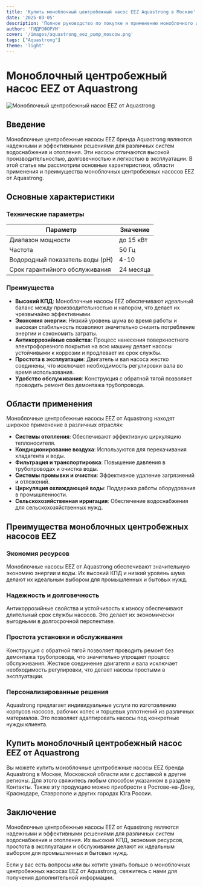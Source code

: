 ```yaml
---
title: 'Купить моноблочный центробежный насос EEZ Aquastrong в Москве'
date: '2025-03-05'
description: 'Полное руководство по покупке и применению моноблочного центробежного насоса EEZ бренда Aquastrong. Доставка по всей России.'
author: 'ГИДРОФОРУМ'
cover: '/images/aquastrong_eez_pump_moscow.png'
tags: ["Aquastrong"]
theme: 'light'
---
```


# Моноблочный центробежный насос EEZ от Aquastrong

![Моноблочный центробежный насос EEZ от Aquastrong](/images/aquastrong_eez_pump_moscow.png)

## Введение

Моноблочные центробежные насосы EEZ бренда Aquastrong являются надежными и эффективными решениями для различных систем водоснабжения и отопления. Эти насосы отличаются высокой производительностью, долговечностью и легкостью в эксплуатации. В этой статье мы рассмотрим основные характеристики, области применения и преимущества моноблочных центробежных насосов EEZ от Aquastrong.

## Основные характеристики

### Технические параметры

| Параметр               | Значение                           |
|-------------------------|-------------------------------------|
| Диапазон мощности       | до 15 кВт                           |
| Частота                | 50 Гц                               |
| Водородный показатель воды (pH) | 4-10                         |
| Срок гарантийного обслуживания | 24 месяца               |

### Преимущества

- **Высокий КПД**: Моноблочные насосы EEZ обеспечивают идеальный баланс между производительностью и напором, что делает их чрезвычайно эффективными.
- **Экономия энергии**: Низкий уровень шума во время работы и высокая стабильность позволяют значительно снизить потребление энергии и сэкономить затраты.
- **Антикоррозийные свойства**: Процесс нанесения поверхностного электрофорезного покрытия на всю машину делает насосы устойчивыми к коррозии и продлевает их срок службы.
- **Простота в эксплуатации**: Двигатель и вал насоса жестко соединены, что исключает необходимость регулировки вала во время использования.
- **Удобство обслуживания**: Конструкция с обратной тягой позволяет проводить ремонт без демонтажа трубопровода.

## Области применения

Моноблочные центробежные насосы EEZ от Aquastrong находят широкое применение в различных отраслях:

- **Системы отопления**: Обеспечивают эффективную циркуляцию теплоносителя.
- **Кондиционирование воздуха**: Используются для перекачивания хладагента и воды.
- **Фильтрация и транспортировка**: Повышение давления в трубопроводах и очистка воды.
- **Системы промывки и очистки**: Эффективное удаление загрязнений и отложений.
- **Циркуляция охлаждающей воды**: Поддержка работы оборудования в промышленности.
- **Сельскохозяйственная ирригация**: Обеспечение водоснабжения для сельскохозяйственных нужд.

## Преимущества моноблочных центробежных насосов EEZ

### Экономия ресурсов

Моноблочные насосы EEZ от Aquastrong обеспечивают значительную экономию энергии и воды. Их высокий КПД и низкий уровень шума делают их идеальным выбором для промышленных и бытовых нужд.

### Надежность и долговечность

Антикоррозийные свойства и устойчивость к износу обеспечивают длительный срок службы насосов. Это делает их экономически выгодными в долгосрочной перспективе.

### Простота установки и обслуживания

Конструкция с обратной тягой позволяет проводить ремонт без демонтажа трубопровода, что значительно упрощает процесс обслуживания. Жесткое соединение двигателя и вала исключает необходимость регулировки, что делает насосы простыми в эксплуатации.

### Персонализированные решения

Aquastrong предлагает индивидуальные услуги по изготовлению корпусов насосов, рабочих колес и торцевых уплотнений из различных материалов. Это позволяет адаптировать насосы под конкретные нужды клиента.

## Купить моноблочный центробежный насос EEZ от Aquastrong

Вы можете купить моноблочные центробежные насосы EEZ бренда Aquastrong в Москве, Московской области или с доставкой в другие регионы. Для этого свяжитесь любым способом указанном в разделе Контакты. Также эту продукцию можно приобрести в Ростове-на-Дону, Краснодаре, Ставрополе и других городах Юга России.

## Заключение

Моноблочные центробежные насосы EEZ от Aquastrong являются надежными и эффективными решениями для различных систем водоснабжения и отопления. Их высокий КПД, экономия ресурсов, простота в эксплуатации и обслуживании делают их идеальным выбором для промышленных и бытовых нужд.

Если у вас есть вопросы или вы хотите узнать больше о моноблочных центробежных насосах EEZ от Aquastrong, свяжитесь с нами для получения дополнительной информации.
